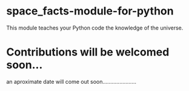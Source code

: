 # space_facts-module-for-python
This module teaches your Python code the knowledge of the universe.
# Contributions will be welcomed soon...
an aproximate date will come out soon......................
